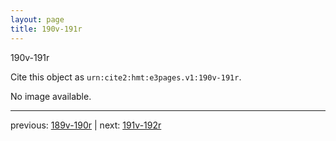 ```yaml
---
layout: page
title: 190v-191r
---
```


190v-191r

Cite this object as `urn:cite2:hmt:e3pages.v1:190v-191r`.

No image available. 



---

previous: [189v-190r](../189v-190r/) | next: [191v-192r](../191v-192r/)